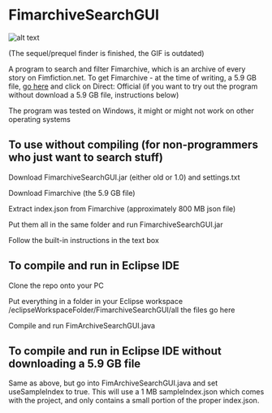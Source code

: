 # FimarchiveSearchGUI

![alt text](/FimarchiveGUIdemo.gif)

(The sequel/prequel finder is finished, the GIF is outdated)

A program to search and filter Fimarchive, which is an archive of every story on Fimfiction.net.
To get Fimarchive - at the time of writing, a 5.9 GB file, [go here](https://www.fimfiction.net/user/116950/Fimfarchive/blog) and click on Direct: Official (if you want to try out the program without download a 5.9 GB file, instructions below)

The program was tested on Windows, it might or might not work on other operating systems

## To use without compiling (for non-programmers who just want to search stuff)

Download FimarchiveSearchGUI.jar (either old or 1.0) and settings.txt

Download Fimarchive (the 5.9 GB file)

Extract index.json from Fimarchive (approximately 800 MB json file)

Put them all in the same folder and run FimarchiveSearchGUI.jar

Follow the built-in instructions in the text box

## To compile and run in Eclipse IDE

Clone the repo onto your PC

Put everything in a folder in your Eclipse workspace
/eclipseWorkspaceFolder/FimarchiveSearchGUI/all the files go here

Compile and run FimArchiveSearchGUI.java

## To compile and run in Eclipse IDE __without downloading a 5.9 GB file__

Same as above, but go into FimArchiveSearchGUI.java and set useSampleIndex to true. This will use a 1 MB sampleIndex.json which comes with the project, and only contains a small portion of the proper index.json.


